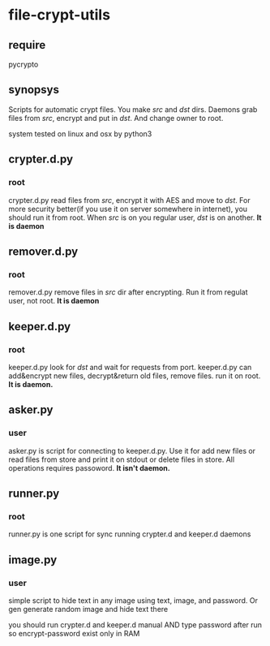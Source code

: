 # file-crypt-utils

## require
pycrypto

## synopsys
Scripts for automatic crypt files.
You make *src* and *dst* dirs. Daemons grab files from
*src*, encrypt and put in *dst*. And change owner to root.

system tested on linux and osx by python3

## crypter.d.py
### root
crypter.d.py read files from *src*, encrypt it with AES and move to *dst*.
For more security better(if you use it on server somewhere in internet),
you should run it from root. When *src* is on you regular user, *dst*
is on another.
**It is daemon**
## remover.d.py
### root
remover.d.py remove files in *src* dir after encrypting. Run it from regulat user, not root.
**It is daemon**
## keeper.d.py
### root
keeper.d.py look for *dst* and wait for requests from port.
keeper.d.py can add&encrypt new files, decrypt&return old files, remove files.
run it on root.
**It is daemon.**
## asker.py
### user
asker.py is script for connecting to keeper.d.py. Use it for add new files or
read files from store and print it on stdout or delete files in store.
All operations requires passoword.
**It isn't daemon.**
## runner.py
### root
runner.py is one script for sync running crypter.d and keeper.d daemons
## image.py
### user
simple script to hide text in any image using text, image, and password.
Or gen generate random image and hide text there

you should run crypter.d and keeper.d manual AND type password after run
so encrypt-password exist only in RAM
